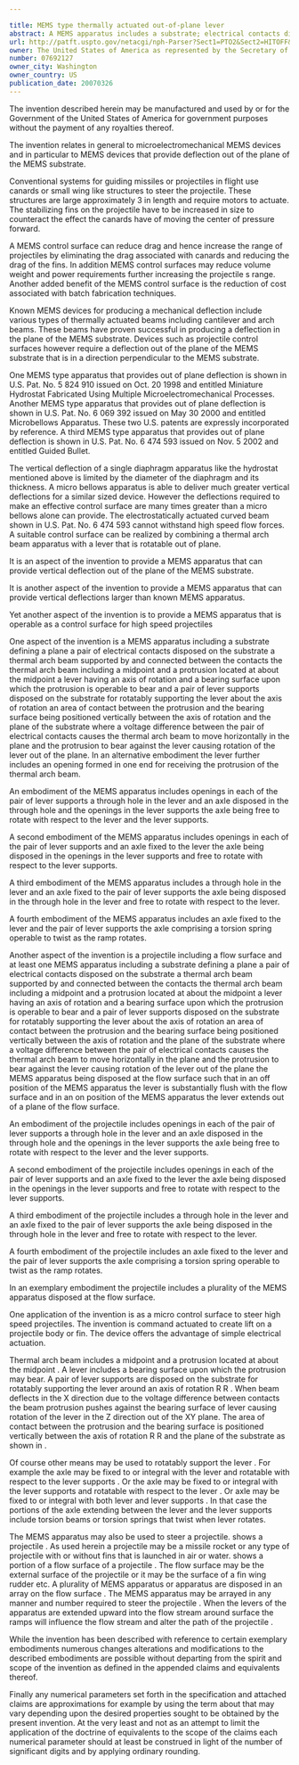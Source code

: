 ```yaml
---

title: MEMS type thermally actuated out-of-plane lever
abstract: A MEMS apparatus includes a substrate; electrical contacts disposed on the substrate; a thermal arch beam supported by and connected between the contacts, the thermal arch beam including a midpoint and a protrusion located at about the midpoint; a lever having an axis of rotation and a bearing surface upon which the protrusion is operable to bear, a pair of lever supports disposed on the substrate for rotatably supporting the lever about the axis of rotation, an area of contact between the protrusion and the bearing surface being positioned vertically between the axis of rotation and the plane of the substrate. A voltage difference between the electrical contacts causes the thermal arch beam to move horizontally in the plane and the protrusion to bear against the lever causing rotation of the lever out of the plane.
url: http://patft.uspto.gov/netacgi/nph-Parser?Sect1=PTO2&Sect2=HITOFF&p=1&u=%2Fnetahtml%2FPTO%2Fsearch-adv.htm&r=1&f=G&l=50&d=PALL&S1=07692127&OS=07692127&RS=07692127
owner: The United States of America as represented by the Secretary of the Navy
number: 07692127
owner_city: Washington
owner_country: US
publication_date: 20070326
---
```

The invention described herein may be manufactured and used by or for the Government of the United States of America for government purposes without the payment of any royalties thereof.

The invention relates in general to microelectromechanical MEMS devices and in particular to MEMS devices that provide deflection out of the plane of the MEMS substrate.

Conventional systems for guiding missiles or projectiles in flight use canards or small wing like structures to steer the projectile. These structures are large approximately 3 in length and require motors to actuate. The stabilizing fins on the projectile have to be increased in size to counteract the effect the canards have of moving the center of pressure forward.

A MEMS control surface can reduce drag and hence increase the range of projectiles by eliminating the drag associated with canards and reducing the drag of the fins. In addition MEMS control surfaces may reduce volume weight and power requirements further increasing the projectile s range. Another added benefit of the MEMS control surface is the reduction of cost associated with batch fabrication techniques.

Known MEMS devices for producing a mechanical deflection include various types of thermally actuated beams including cantilever and arch beams. These beams have proven successful in producing a deflection in the plane of the MEMS substrate. Devices such as projectile control surfaces however require a deflection out of the plane of the MEMS substrate that is in a direction perpendicular to the MEMS substrate.

One MEMS type apparatus that provides out of plane deflection is shown in U.S. Pat. No. 5 824 910 issued on Oct. 20 1998 and entitled Miniature Hydrostat Fabricated Using Multiple Microelectromechanical Processes. Another MEMS type apparatus that provides out of plane deflection is shown in U.S. Pat. No. 6 069 392 issued on May 30 2000 and entitled Microbellows Apparatus. These two U.S. patents are expressly incorporated by reference. A third MEMS type apparatus that provides out of plane deflection is shown in U.S. Pat. No. 6 474 593 issued on Nov. 5 2002 and entitled Guided Bullet. 

The vertical deflection of a single diaphragm apparatus like the hydrostat mentioned above is limited by the diameter of the diaphragm and its thickness. A micro bellows apparatus is able to deliver much greater vertical deflections for a similar sized device. However the deflections required to make an effective control surface are many times greater than a micro bellows alone can provide. The electrostatically actuated curved beam shown in U.S. Pat. No. 6 474 593 cannot withstand high speed flow forces. A suitable control surface can be realized by combining a thermal arch beam apparatus with a lever that is rotatable out of plane.

It is an aspect of the invention to provide a MEMS apparatus that can provide vertical deflection out of the plane of the MEMS substrate.

It is another aspect of the invention to provide a MEMS apparatus that can provide vertical deflections larger than known MEMS apparatus.

Yet another aspect of the invention is to provide a MEMS apparatus that is operable as a control surface for high speed projectiles

One aspect of the invention is a MEMS apparatus including a substrate defining a plane a pair of electrical contacts disposed on the substrate a thermal arch beam supported by and connected between the contacts the thermal arch beam including a midpoint and a protrusion located at about the midpoint a lever having an axis of rotation and a bearing surface upon which the protrusion is operable to bear and a pair of lever supports disposed on the substrate for rotatably supporting the lever about the axis of rotation an area of contact between the protrusion and the bearing surface being positioned vertically between the axis of rotation and the plane of the substrate where a voltage difference between the pair of electrical contacts causes the thermal arch beam to move horizontally in the plane and the protrusion to bear against the lever causing rotation of the lever out of the plane. In an alternative embodiment the lever further includes an opening formed in one end for receiving the protrusion of the thermal arch beam.

An embodiment of the MEMS apparatus includes openings in each of the pair of lever supports a through hole in the lever and an axle disposed in the through hole and the openings in the lever supports the axle being free to rotate with respect to the lever and the lever supports.

A second embodiment of the MEMS apparatus includes openings in each of the pair of lever supports and an axle fixed to the lever the axle being disposed in the openings in the lever supports and free to rotate with respect to the lever supports.

A third embodiment of the MEMS apparatus includes a through hole in the lever and an axle fixed to the pair of lever supports the axle being disposed in the through hole in the lever and free to rotate with respect to the lever.

A fourth embodiment of the MEMS apparatus includes an axle fixed to the lever and the pair of lever supports the axle comprising a torsion spring operable to twist as the ramp rotates.

Another aspect of the invention is a projectile including a flow surface and at least one MEMS apparatus including a substrate defining a plane a pair of electrical contacts disposed on the substrate a thermal arch beam supported by and connected between the contacts the thermal arch beam including a midpoint and a protrusion located at about the midpoint a lever having an axis of rotation and a bearing surface upon which the protrusion is operable to bear and a pair of lever supports disposed on the substrate for rotatably supporting the lever about the axis of rotation an area of contact between the protrusion and the bearing surface being positioned vertically between the axis of rotation and the plane of the substrate where a voltage difference between the pair of electrical contacts causes the thermal arch beam to move horizontally in the plane and the protrusion to bear against the lever causing rotation of the lever out of the plane the MEMS apparatus being disposed at the flow surface such that in an off position of the MEMS apparatus the lever is substantially flush with the flow surface and in an on position of the MEMS apparatus the lever extends out of a plane of the flow surface.

An embodiment of the projectile includes openings in each of the pair of lever supports a through hole in the lever and an axle disposed in the through hole and the openings in the lever supports the axle being free to rotate with respect to the lever and the lever supports.

A second embodiment of the projectile includes openings in each of the pair of lever supports and an axle fixed to the lever the axle being disposed in the openings in the lever supports and free to rotate with respect to the lever supports.

A third embodiment of the projectile includes a through hole in the lever and an axle fixed to the pair of lever supports the axle being disposed in the through hole in the lever and free to rotate with respect to the lever.

A fourth embodiment of the projectile includes an axle fixed to the lever and the pair of lever supports the axle comprising a torsion spring operable to twist as the ramp rotates.

In an exemplary embodiment the projectile includes a plurality of the MEMS apparatus disposed at the flow surface.

One application of the invention is as a micro control surface to steer high speed projectiles. The invention is command actuated to create lift on a projectile body or fin. The device offers the advantage of simple electrical actuation.

Thermal arch beam includes a midpoint and a protrusion located at about the midpoint . A lever includes a bearing surface upon which the protrusion may bear. A pair of lever supports are disposed on the substrate for rotatably supporting the lever around an axis of rotation R R . When beam deflects in the X direction due to the voltage difference between contacts the beam protrusion pushes against the bearing surface of lever causing rotation of the lever in the Z direction out of the XY plane. The area of contact between the protrusion and the bearing surface is positioned vertically between the axis of rotation R R and the plane of the substrate as shown in .

Of course other means may be used to rotatably support the lever . For example the axle may be fixed to or integral with the lever and rotatable with respect to the lever supports . Or the axle may be fixed to or integral with the lever supports and rotatable with respect to the lever . Or axle may be fixed to or integral with both lever and lever supports . In that case the portions of the axle extending between the lever and the lever supports include torsion beams or torsion springs that twist when lever rotates.

The MEMS apparatus may also be used to steer a projectile. shows a projectile . As used herein a projectile may be a missile rocket or any type of projectile with or without fins that is launched in air or water. shows a portion of a flow surface of a projectile . The flow surface may be the external surface of the projectile or it may be the surface of a fin wing rudder etc. A plurality of MEMS apparatus or apparatus are disposed in an array on the flow surface . The MEMS apparatus may be arrayed in any manner and number required to steer the projectile . When the levers of the apparatus are extended upward into the flow stream around surface the ramps will influence the flow stream and alter the path of the projectile .

While the invention has been described with reference to certain exemplary embodiments numerous changes alterations and modifications to the described embodiments are possible without departing from the spirit and scope of the invention as defined in the appended claims and equivalents thereof.

Finally any numerical parameters set forth in the specification and attached claims are approximations for example by using the term about that may vary depending upon the desired properties sought to be obtained by the present invention. At the very least and not as an attempt to limit the application of the doctrine of equivalents to the scope of the claims each numerical parameter should at least be construed in light of the number of significant digits and by applying ordinary rounding.

